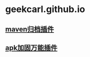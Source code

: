 # geekcarl.github.io

## [maven归档插件](gradle-mvn-push-masterEADME.md)

## [apk加固万能插件](gradle-reinforceEADME.md)
